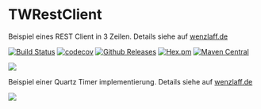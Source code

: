# TWRestClient
Beispiel eines REST Client in 3 Zeilen. Details siehe auf [wenzlaff.de](http://blog.wenzlaff.de/?p=7047)


[![Build Status](https://travis-ci.org/IT-Berater/TWRestClient.svg?branch=master)](https://travis-ci.org/IT-Berater/TWRestClient) [![codecov](https://codecov.io/gh/IT-Berater/TWRestClient/branch/master/graph/badge.svg)](https://codecov.io/gh/IT-Berater/TWRestClient) [![Github Releases](https://img.shields.io/github/downloads/atom/atom/latest/total.svg)](https://github.com/IT-Berater/TWRestClient) [![Hex.pm](https://img.shields.io/hexpm/l/plug.svg)](https://github.com/IT-Berater/TWRestClient) [![Maven Central](https://maven-badges.herokuapp.com/maven-central/de.wenzlaff.rest.beispiel/de.wenzlaff.rest.beispiel/badge.svg)](https://maven-badges.herokuapp.com/maven-central/de.wenzlaff.rest.beispiel/de.wenzlaff.rest.beispiel)


![](http://blog.wenzlaff.de/wp-content/uploads/2016/05/jdom-2.0.png)

Beispiel einer Quartz Timer implementierung. Details siehe auf [wenzlaff.de](http://blog.wenzlaff.de/?p=7063)

![](http://blog.wenzlaff.de/wp-content/uploads/2016/05/quartz-u%CC%88bersicht.png)
